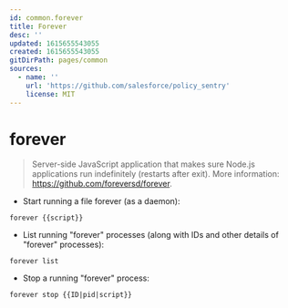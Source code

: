 ```yaml
---
id: common.forever
title: Forever
desc: ''
updated: 1615655543055
created: 1615655543055
gitDirPath: pages/common
sources:
  - name: ''
    url: 'https://github.com/salesforce/policy_sentry'
    license: MIT
---
```

# forever

> Server-side JavaScript application that makes sure Node.js applications run indefinitely (restarts after exit).
> More information: <https://github.com/foreversd/forever>.

- Start running a file forever (as a daemon):

`forever {{script}}`

- List running "forever" processes (along with IDs and other details of "forever" processes):

`forever list`

- Stop a running "forever" process:

`forever stop {{ID|pid|script}}`

